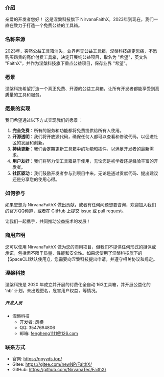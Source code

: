 ### 介绍
亲爱的开发者您好！
这是涅槃科技旗下 NirvanaFaithX，2023年到现在，我们一直在致力于打造一个免费公益的工具箱。

### 名称来源
2023年，突然公益工具箱消失，业界再无公益工具箱，涅槃科技痛定思痛，不愿购买昂贵的高价付费工具箱，决定开展纯公益项目，取名为 "希望"，英文名 "FaithX"，并作为涅槃科技旗下重点公益项目，保存业界 "希望"。

### 愿景
涅槃科技希望打造一个真正免费、开源的公益工具箱，让所有开发者都能享受到高质量的工具和服务。

### 愿景的实现
我们希望通过以下方式实现我们的愿景：
1. **完全免费**：所有的服务和功能都将免费提供给所有人使用。
2. **开源透明**：我们将开放源代码，确保任何人都可以查看和修改代码，以促进社区的发展和创新。
3. **持续更新**：我们会定期更新工具箱中的功能和插件，以满足开发者的最新需求。
4. **用户友好**：我们将努力使工具箱易于使用，无论您是初学者还是经验丰富的开发者。
5. **社区驱动**：我们鼓励开发者参与到项目中来，无论是通过贡献代码、提出建议还是分享您的使用心得。

### 如何参与
如果您想为 NirvanaFaithX 做出贡献，或者有任何问题想要咨询，欢迎加入我们的官方QQ频道，或者在 GitHub 上提交 issue 或 pull request。

让我们一起携手，共同推动公益技术的发展！

### 商用声明
您可以使用 NirvanaFaithX 做为您的商用项目，但我们不提供任何形式的担保或承诺，包括但不限于质量、性能和安全性。如果您使用了涅槃科技旗下的【SpaceCL(默认使用)】，您需要向涅槃科技提出申请，并遵守相关协议和规定。

### 涅槃科技
涅槃科技是 2020 年成立并开展的付费化全自动 163工具箱，并开展公益化的 'nb' 计划，未出现更名，危害用户权益，等情况。

##### 开发人员
- 涅槃科技
  - 开发者: 风横
  - QQ: 3547694806
  - 邮箱: fengheng1111@126.com

### 联系方式
- 官网: https://npyyds.top/
- Gitee: https://gitee.com/newNP/FaithX/
- GitHub: https://github.com/NirvanaTec/FaithX/